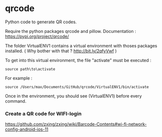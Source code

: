 # qrcode
Python code to generate QR codes.


Require the python packages qrcode and pillow.
Documentation : https://pypi.org/project/qrcode/

The folder VirtualENV1 contains a virtual environment with thoses packages installed. ( Why bother with that ? http://bit.ly/2qfyVwf )

To get into this virtual environment, the file "activate" must be executed : 
```
source path\to\activate
```
For example : 
```
source /Users/max/Documents/GitHub/qrcode/VirtualENV1/bin/activate 
```

Once in the environment, you should see (VirtualENV1) before every command.


### Create a QR code for WIFI-login 

https://github.com/zxing/zxing/wiki/Barcode-Contents#wi-fi-network-config-android-ios-11
